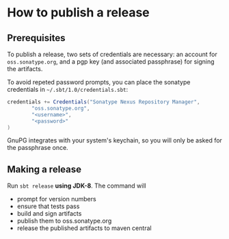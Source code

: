 # How to publish a release

## Prerequisites

To publish a release, two sets of credentials are necessary:
an account for `oss.sonatype.org`,
and a pgp key (and associated passphrase) for signing the artifacts.

To avoid repeted password prompts,
you can place the sonatype credentials in `~/.sbt/1.0/credentials.sbt`:

```scala
credentials += Credentials("Sonatype Nexus Repository Manager",
        "oss.sonatype.org",
        "<username>",
        "<password>"
)
```

GnuPG integrates with your system's keychain,
so you will only be asked for the passphrase once.

## Making a release

Run `sbt release` **using JDK-8**. The command will

* prompt for version numbers
* ensure that tests pass
* build and sign artifacts
* publish them to oss.sonatype.org
* release the published artifacts to maven central
